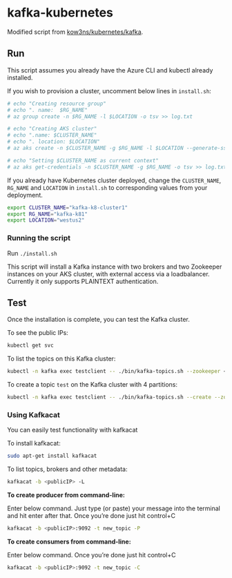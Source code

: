 # kafka-kubernetes

Modified script from [kow3ns/kubernetes/kafka](https://github.com/kow3ns/kubernetes-kafka/).

## Run

This script assumes you already have the Azure CLI and kubectl already installed.

If you wish to provision a cluster, uncomment below lines in ```install.sh```:

```bash
# echo "Creating resource group"
# echo ". name:  $RG_NAME"
# az group create -n $RG_NAME -l $LOCATION -o tsv >> log.txt

# echo "Creating AKS cluster"
# echo ".name: $CLUSTER_NAME"
# echo ". location: $LOCATION"
# az aks create -n $CLUSTER_NAME -g $RG_NAME -l $LOCATION --generate-ssh-keys -o tsv >> log.txt

# echo "Setting $CLUSTER_NAME as current context"
# az aks get-credentials -n $CLUSTER_NAME -g $RG_NAME -o tsv >> log.txt
```

If you already have Kubernetes cluster deployed, change the ```CLUSTER_NAME```, ```RG_NAME``` and ```LOCATION``` in ```install.sh``` to corresponding values from your deployment.

```bash
export CLUSTER_NAME="kafka-k8-cluster1"
export RG_NAME="kafka-k81"
export LOCATION="westus2"
```

### Running the script

Run ```./install.sh```

This script will install a Kafka instance with two brokers and two Zookeeper instances on your AKS cluster, with external access via a loadbalancer. Currently it only supports PLAINTEXT authentication.

## Test

Once the installation is complete, you can test the Kafka cluster.

To see the public IPs:

```bash
kubectl get svc
```

To list the topics on this Kafka cluster:

```bash
kubectl -n kafka exec testclient -- ./bin/kafka-topics.sh --zookeeper <publicIP>:2181 --list
```

To create a topic ```test``` on the Kafka cluster with 4 partitions:

```bash
kubectl -n kafka exec testclient -- ./bin/kafka-topics.sh --create --zookeeper zk-cs:2181 --replication-factor 1 --partitions 4 --topic test
```

### Using Kafkacat

You can easily test functionality with kafkacat

To install kafkacat:

```bash
sudo apt-get install kafkacat
```

To list topics, brokers and other metadata:

```bash
kafkacat -b <publicIP> -L
```

**To create producer from command-line:**

Enter below command. Just type (or paste) your message into the terminal and hit enter after that.
Once you’re done just hit control+C

```bash
kafkacat -b <publicIP>:9092 -t new_topic -P
```

**To create consumers from command-line:**

Enter below command. Once you’re done just hit control+C

```bash
kafkacat -b <publicIP>:9092 -t new_topic -C
```

